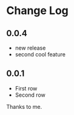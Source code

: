 # Change Log

## 0.0.4

* new release
* second cool feature

## 0.0.1

* First row
* Second row

Thanks to me.
